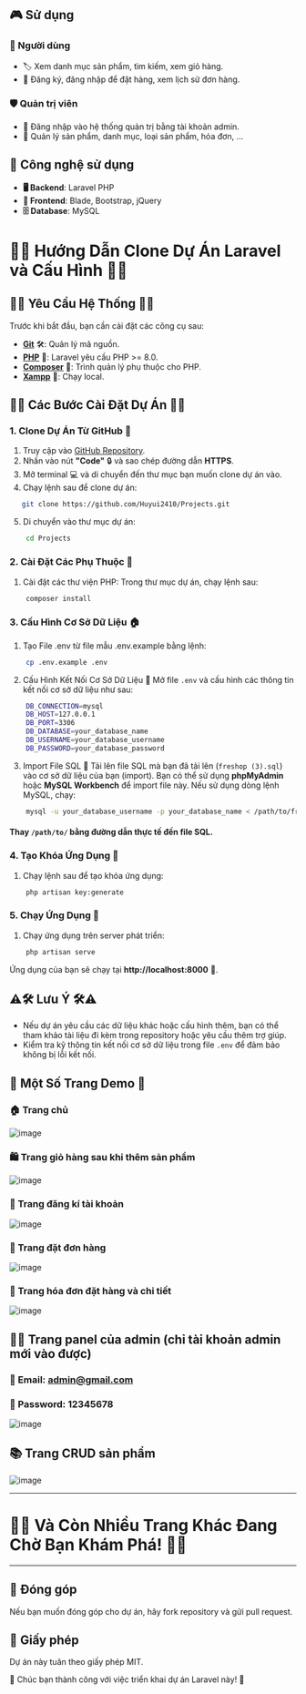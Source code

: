## 🎮 Sử dụng
### 👥 Người dùng
- 🏷️ Xem danh mục sản phẩm, tìm kiếm, xem giỏ hàng.
- 🔐 Đăng ký, đăng nhập để đặt hàng, xem lịch sử đơn hàng.

### 🛡️ Quản trị viên
- 🔑 Đăng nhập vào hệ thống quản trị bằng tài khoản admin.
- 🛒 Quản lý sản phẩm, danh mục, loại sản phẩm, hóa đơn, ...

## 🚀 Công nghệ sử dụng
- **🖥️ Backend**: Laravel PHP
- **🎨 Frontend**: Blade, Bootstrap, jQuery
- **🗄️ Database**: MySQL

# 🌟🌟 Hướng Dẫn Clone Dự Án Laravel và Cấu Hình 🌟🌟

## 👋🌟 Yêu Cầu Hệ Thống 🌟👋
Trước khi bắt đầu, bạn cần cài đặt các công cụ sau:

- **[Git](https://git-scm.com/)** 🛠️: Quản lý mã nguồn.
- **[PHP](https://www.php.net/)** 🌟: Laravel yêu cầu PHP >= 8.0.
- **[Composer](https://getcomposer.org/)** 💪: Trình quản lý phụ thuộc cho PHP.
- **[Xampp](https://www.apachefriends.org/download.html)** 🌱: Chạy local.

## 🚀🎉 Các Bước Cài Đặt Dự Án 🎉🚀

### 1. Clone Dự Án Từ GitHub 💾
1. Truy cập vào [GitHub Repository](https://github.com/Huyui2410/Projects). 
2. Nhấn vào nút **"Code"** 🔒 và sao chép đường dẫn **HTTPS**.
3. Mở terminal 💻 và di chuyển đến thư mục bạn muốn clone dự án vào.
4. Chạy lệnh sau để clone dự án:
   
```bash
   git clone https://github.com/Huyui2410/Projects.git
```
5. Di chuyển vào thư mục dự án:
```bash
    cd Projects
```

### 2. Cài Đặt Các Phụ Thuộc 🏢
1. Cài đặt các thư viện PHP: Trong thư mục dự án, chạy lệnh sau:
    
```bash
    composer install
```

### 3. Cấu Hình Cơ Sở Dữ Liệu 🏠
1. Tạo File .env từ file mẫu .env.example bằng lệnh:
```bash
    cp .env.example .env
```
2. Cấu Hình Kết Nối Cơ Sở Dữ Liệu 🏦
Mở file `.env` và cấu hình các thông tin kết nối cơ sở dữ liệu như sau:
    
```bash
    DB_CONNECTION=mysql
    DB_HOST=127.0.0.1
    DB_PORT=3306
    DB_DATABASE=your_database_name
    DB_USERNAME=your_database_username
    DB_PASSWORD=your_database_password
```
3. Import File SQL 🌟
Tải lên file SQL mà bạn đã tải lên (`freshop (3).sql`) vào cơ sở dữ liệu của bạn (import).
Bạn có thể sử dụng **phpMyAdmin** hoặc **MySQL Workbench** để import file này. Nếu sử dụng dòng lệnh MySQL, chạy:
```bash
    mysql -u your_database_username -p your_database_name < /path/to/freshop\ (3).sql
```
#### Thay `/path/to/` bằng đường dẫn thực tế đến file SQL.

### 4. Tạo Khóa Ứng Dụng 🔑
1. Chạy lệnh sau để tạo khóa ứng dụng:
    
```bash
    php artisan key:generate
```

### 5. Chạy Ứng Dụng 🚀
1. Chạy ứng dụng trên server phát triển:
```bash
    php artisan serve
```
Ứng dụng của bạn sẽ chạy tại **http://localhost:8000** 🌟.

## ⚠️🛠️ Lưu Ý 🛠️⚠️
- Nếu dự án yêu cầu các dữ liệu khác hoặc cấu hình thêm, bạn có thể tham khảo tài liệu đi kèm trong repository hoặc yêu cầu thêm trợ giúp.
- Kiểm tra kỹ thông tin kết nối cơ sở dữ liệu trong file `.env` để đảm bảo không bị lỗi kết nối.

## 🎉 Một Số Trang Demo 🎉

### 🏠 Trang chủ
![image](https://github.com/user-attachments/assets/21dbabea-e4de-4a3e-a8d8-3be9f8bd03d7)

### 🛍 Trang giỏ hàng sau khi thêm sản phẩm 
![image](https://github.com/user-attachments/assets/917a475c-52ce-4599-a255-fac272cc305b)

### 👤 Trang đăng kí tài khoản
![image](https://github.com/user-attachments/assets/3201fc4a-0032-4be2-a226-25942d4b5e96)

### 💼 Trang đặt đơn hàng
![image](https://github.com/user-attachments/assets/33acfd96-3b6d-4beb-99a7-f068a5baacdf)

### 🌟 Trang hóa đơn đặt hàng và chi tiết 
![image](https://github.com/user-attachments/assets/5724bc9b-a022-4bb8-bb58-ba50b8e081dc)

## 👨‍💼 Trang panel của admin (chỉ tài khoản admin mới vào được)
### 👤 Email: **admin@gmail.com**
### 🔑 Password: **12345678**
![image](https://github.com/user-attachments/assets/9b41a9e2-8d50-4c72-9af2-ed9e89b791be)

## 📚 Trang CRUD sản phẩm
![image](https://github.com/user-attachments/assets/3ab86ed2-ab82-4f31-8955-be3ee2a93238)

---

# 💃🌟 Và Còn Nhiều Trang Khác Đang Chờ Bạn Khám Phá! 🌟💃
------------------



## 🤝 Đóng góp
Nếu bạn muốn đóng góp cho dự án, hãy fork repository và gửi pull request.

## 📜 Giấy phép
Dự án này tuân theo giấy phép MIT.

📝 Chúc bạn thành công với việc triển khai dự án Laravel này! 🎉


